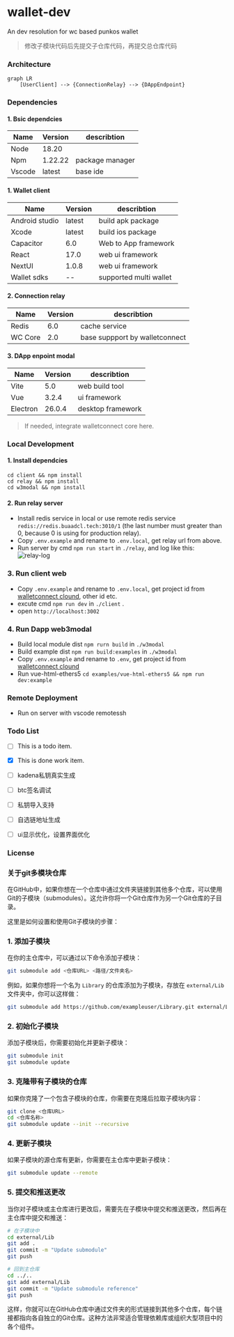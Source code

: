 # wallet-dev
An dev resolution for wc based punkos wallet

> 修改子模块代码后先提交子仓库代码，再提交总仓库代码

### Architecture

```mermaid
graph LR
    [UserClient] --> {ConnectionRelay} --> {DAppEndpoint}
```

### Dependencies

#### 1. Bsic dependcies

| Name |Version | describtion | 
|----| ------- |  ----------- |
| Node  |  18.20 | | javascript env|
| Npm |1.22.22 | package manager |
| Vscode | latest | base ide |
 
#### 1. Wallet client

| Name |Version | describtion | 
|----| ------- |  ----------- |
| Android studio | latest| build apk package|
| Xcode | latest| build ios package|
| Capacitor | 6.0| Web to App framework |
| React | 17.0 | web ui framework |
| NextUI | 1.0.8 | web ui framework |
| Wallet sdks | -- | supported multi wallet |
 
 #### 2. Connection relay

| Name |Version | describtion | 
|----| ------- |  ----------- |
| Redis | 6.0 |  cache service|
| WC Core | 2.0| base suppport by walletconnect |

 #### 3.  DApp enpoint modal

| Name |Version | describtion | 
|----| ------- |  ----------- |
| Vite | 5.0 |  web build tool |
| Vue | 3.2.4|  ui framework |
| Electron | 26.0.4|  desktop framework |

> If needed, integrate walletconnect core here.

### Local Development
#### 1. Install dependcies
```shell
cd client && npm install 
cd relay && npm install 
cd w3modal && npm install 
```
#### 2. Run relay server

- Install redis service in local or use remote redis service `redis://redis.buaadcl.tech:3010/1` (the last number must greater than 0, because 0 is using for production relay).
- Copy `.env.example` and rename to `.env.local`,  get relay url from above.
- Run server by cmd `npm run start` in `./relay`, and log like this:
![relay-log](./relay/docs/image.png)

### 3. Run client web

- Copy `.env.example` and rename to `.env.local`,  get project id from [walletconnect clound](https://cloud.walletconnect.com/), other id etc.
- excute cmd `npm run dev` in `./client` . 
- open `http://localhost:3002`

### 4. Run Dapp web3modal

- Build local module dist `npm rurn build` in  `./w3modal`
- Build example dist `npm run build:examples` in `./w3modal` 
- Copy `.env.example` and rename to `.env`,  get project id from [walletconnect clound](https://cloud.walletconnect.com/)
- Run vue-html-ethers5 `cd examples/vue-html-ethers5 && npm run dev:example` 

### Remote Deployment

- Run on server with vscode remotessh

### Todo List

- [ ] This is a todo item.
- [x] This is done work item.
- [ ] kadena私钥真实生成
- [ ] btc签名调试
- [ ] 私钥导入支持
- [ ] 自选链地址生成
- [ ] ui显示优化，设置界面优化


### License


### 关于git多模块仓库

在GitHub中，如果你想在一个仓库中通过文件夹链接到其他多个仓库，可以使用Git的子模块（submodules）。这允许你将一个Git仓库作为另一个Git仓库的子目录。

这里是如何设置和使用Git子模块的步骤：

### 1. 添加子模块
在你的主仓库中，可以通过以下命令添加子模块：
```bash
git submodule add <仓库URL> <路径/文件夹名>
```
例如，如果你想将一个名为 `Library` 的仓库添加为子模块，存放在 `external/Lib` 文件夹中，你可以这样做：
```bash
git submodule add https://github.com/exampleuser/Library.git external/Lib
```

### 2. 初始化子模块
添加子模块后，你需要初始化并更新子模块：
```bash
git submodule init
git submodule update
```

### 3. 克隆带有子模块的仓库
如果你克隆了一个包含子模块的仓库，你需要在克隆后拉取子模块内容：
```bash
git clone <仓库URL>
cd <仓库名称>
git submodule update --init --recursive
```

### 4. 更新子模块
如果子模块的源仓库有更新，你需要在主仓库中更新子模块：
```bash
git submodule update --remote
```

### 5. 提交和推送更改
当你对子模块或主仓库进行更改后，需要先在子模块中提交和推送更改，然后再在主仓库中提交和推送：
```bash
# 在子模块中
cd external/Lib
git add .
git commit -m "Update submodule"
git push

# 回到主仓库
cd ../..
git add external/Lib
git commit -m "Update submodule reference"
git push
```

这样，你就可以在GitHub仓库中通过文件夹的形式链接到其他多个仓库，每个链接都指向各自独立的Git仓库。这种方法非常适合管理依赖库或组织大型项目中的各个组件。